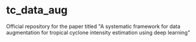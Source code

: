 # tc_data_aug
Official repository for the paper titled "A systematic framework for data augmentation for tropical cyclone intensity estimation using deep learning"
